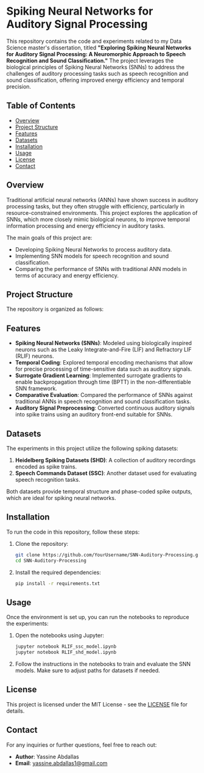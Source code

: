 # **Spiking Neural Networks for Auditory Signal Processing**

This repository contains the code and experiments related to my Data Science master's dissertation, titled **"Exploring Spiking Neural Networks for Auditory Signal Processing: A Neuromorphic Approach to Speech Recognition and Sound Classification."** The project leverages the biological principles of Spiking Neural Networks (SNNs) to address the challenges of auditory processing tasks such as speech recognition and sound classification, offering improved energy efficiency and temporal precision.

## **Table of Contents**
- [Overview](#overview)
- [Project Structure](#project-structure)
- [Features](#features)
- [Datasets](#datasets)
- [Installation](#installation)
- [Usage](#usage)
- [License](#license)
- [Contact](#contact)

## **Overview**
Traditional artificial neural networks (ANNs) have shown success in auditory processing tasks, but they often struggle with efficiency, particularly in resource-constrained environments. This project explores the application of SNNs, which more closely mimic biological neurons, to improve temporal information processing and energy efficiency in auditory tasks.

The main goals of this project are:
- Developing Spiking Neural Networks to process auditory data.
- Implementing SNN models for speech recognition and sound classification.
- Comparing the performance of SNNs with traditional ANN models in terms of accuracy and energy efficiency.

## **Project Structure**
The repository is organized as follows:


## **Features**
- **Spiking Neural Networks (SNNs)**: Modeled using biologically inspired neurons such as the Leaky Integrate-and-Fire (LIF) and Refractory LIF (RLIF) neurons.
- **Temporal Coding**: Explored temporal encoding mechanisms that allow for precise processing of time-sensitive data such as auditory signals.
- **Surrogate Gradient Learning**: Implemented surrogate gradients to enable backpropagation through time (BPTT) in the non-differentiable SNN framework.
- **Comparative Evaluation**: Compared the performance of SNNs against traditional ANNs in speech recognition and sound classification tasks.
- **Auditory Signal Preprocessing**: Converted continuous auditory signals into spike trains using an auditory front-end suitable for SNNs.

## **Datasets**
The experiments in this project utilize the following spiking datasets:
1. **Heidelberg Spiking Datasets (SHD)**: A collection of auditory recordings encoded as spike trains.
2. **Speech Commands Dataset (SSC)**: Another dataset used for evaluating speech recognition tasks.

Both datasets provide temporal structure and phase-coded spike outputs, which are ideal for spiking neural networks.

## **Installation**
To run the code in this repository, follow these steps:

1. Clone the repository:
    ```bash
    git clone https://github.com/YourUsername/SNN-Auditory-Processing.git
    cd SNN-Auditory-Processing
    ```

2. Install the required dependencies:
    ```bash
    pip install -r requirements.txt
    ```

## **Usage**
Once the environment is set up, you can run the notebooks to reproduce the experiments:

1. Open the notebooks using Jupyter:
    ```bash
    jupyter notebook RLIF_ssc_model.ipynb
    jupyter notebook RLIF_shd_model.ipynb
    ```

2. Follow the instructions in the notebooks to train and evaluate the SNN models. Make sure to adjust paths for datasets if needed.

## **License**
This project is licensed under the MIT License - see the [LICENSE](LICENSE) file for details.

## **Contact**
For any inquiries or further questions, feel free to reach out:

- **Author**: Yassine Abdallas
- **Email**: yassine.abdallas1@gmail.com
